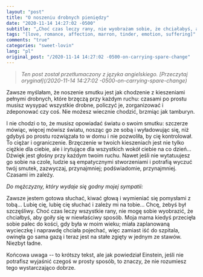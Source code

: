 ```yaml
---
layout: "post"
title: "O noszeniu drobnych pieniędzy"
date: "2020-11-14 14:27:02 -0500"
subtitle: "„Choć czas leczy rany, nie wyobrażam sobie, że chciałabyś, aby leczył je w niewłaściwy sposób.”"
tags: "[love, romance, affection, marron, tinder, emotion, suffering]"
comments: "true"
categories: "sweet-lovin"
lang: "pl"
original_post: "/2020-11-14 14:27:02 -0500-on-carrying-spare-change"
---
```


> *Ten post został przetłumaczony z języka angielskiego. [Przeczytaj oryginał](/2020-11-14 14:27:02 -0500-on-carrying-spare-change)*

Zawsze myślałam, że noszenie smutku jest jak chodzenie z kieszeniami pełnymi drobnych, które brzęczą przy każdym ruchu: czasami po prostu musisz wysypać wszystkie drobne, policzyć je, zorganizować i zdeponować czy coś. Nie możesz wiecznie chodzić, brzmiąc jak tamburyn.<!-- more -->

I nie chodzi o to, że musisz opowiadać światu o swoim smutku: szczerze mówiąc, więcej mówisz światu, nosząc go ze sobą i wyładowując się, niż gdybyś po prostu rozwiązała to w domu i nie pozwoliła, by cię kontrolował. To ciężar i ograniczenie. Brzęczenie w twoich kieszeniach jest nie tylko ciężkie dla ciebie, ale i irytujące dla wszystkich wokół ciebie na co dzień... Dźwięk jest głośny przy każdym twoim ruchu. Nawet jeśli nie wytatuujesz go sobie na czole, ludzie są empatycznymi stworzeniami i potrafią wyczuć twój smutek, zazwyczaj, przynajmniej; podświadomie, przynajmniej. Czasami im zależy.

<i>Do mężczyzny, który wydaje się godny mojej sympatii:</i>

Zawsze jestem gotowa słuchać, kiwać głową i wymieniać się pomysłami z tobą... Lubię cię, lubię cię słuchać i zależy mi na tobie... Chcę, żebyś był szczęśliwy. Choć czas leczy wszystkie rany, nie mogę sobie wyobrazić, że chciałbyś, aby goiły się w niewłaściwy sposób. Moja mama kiedyś przecięła sobie palec do kości, gdy była w moim wieku; miała zaplanowaną wycieczkę i naprawdę chciała pojechać, więc zamiast iść do szpitala, owinęła go sama gazą i teraz jest na stałe zgięty w jednym ze stawów. Niezbyt ładne.

Końcowa uwaga -- to krótszy tekst, ale jak powiedział Einstein, jeśli nie potrafisz wyjaśnić czegoś w prosty sposób, to znaczy, że nie rozumiesz tego wystarczająco dobrze.
